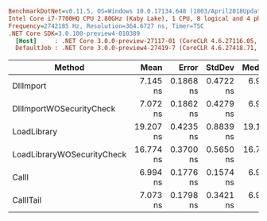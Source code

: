 ``` ini

BenchmarkDotNet=v0.11.5, OS=Windows 10.0.17134.648 (1803/April2018Update/Redstone4)
Intel Core i7-7700HQ CPU 2.80GHz (Kaby Lake), 1 CPU, 8 logical and 4 physical cores
Frequency=2742185 Hz, Resolution=364.6727 ns, Timer=TSC
.NET Core SDK=3.0.100-preview4-010389
  [Host]	 : .NET Core 3.0.0-preview-27117-01 (CoreCLR 4.6.27116.05, CoreFX 4.7.18.56608), 64bit RyuJIT
  DefaultJob : .NET Core 3.0.0-preview4-27419-7 (CoreCLR 4.6.27418.71, CoreFX 4.7.19.11907), 64bit RyuJIT


```
|					  Method |		Mean |	   Error |	  StdDev |	  Median | Ratio | RatioSD |
|--------------------------- |----------:|----------:|----------:|----------:|------:|--------:|
|				   DllImport |	7.145 ns | 0.1868 ns | 0.4722 ns |	6.962 ns |	1.00 |	  0.00 |
|	DllImportWOSecurityCheck |	7.072 ns | 0.1862 ns | 0.4279 ns |	6.947 ns |	0.99 |	  0.05 |
|				 LoadLibrary | 19.207 ns | 0.4235 ns | 0.8839 ns | 19.197 ns |	2.68 |	  0.16 |
| LoadLibraryWOSecurityCheck | 16.774 ns | 0.3700 ns | 0.5650 ns | 16.748 ns |	2.28 |	  0.18 |
|					   CallI |	6.994 ns | 0.1776 ns | 0.1574 ns |	6.950 ns |	0.92 |	  0.11 |
|				   CallITail |	7.073 ns | 0.1798 ns | 0.3421 ns |	6.921 ns |	0.98 |	  0.07 |
